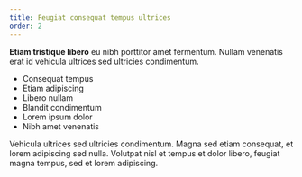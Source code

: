 ```yaml
---
title: Feugiat consequat tempus ultrices
order: 2
---
```


<p><strong>Etiam tristique libero</strong> eu nibh porttitor amet fermentum. Nullam venenatis erat id vehicula ultrices sed ultricies condimentum.</p>
							<ul class="feature-icons">
								<li class="icon solid fa-laptop">Consequat tempus</li>
								<li class="icon solid fa-bolt">Etiam adipiscing</li>
								<li class="icon solid fa-signal">Libero nullam</li>
								<li class="icon solid fa-cog">Blandit condimentum</li>
								<li class="icon solid fa-map-marker-alt">Lorem ipsum dolor</li>
								<li class="icon solid fa-code">Nibh amet venenatis</li>
							</ul>
							<p>Vehicula ultrices sed ultricies condimentum. Magna sed etiam consequat, et lorem adipiscing sed nulla. Volutpat nisl et tempus et dolor libero, feugiat magna tempus, sed et lorem adipiscing.</p>
